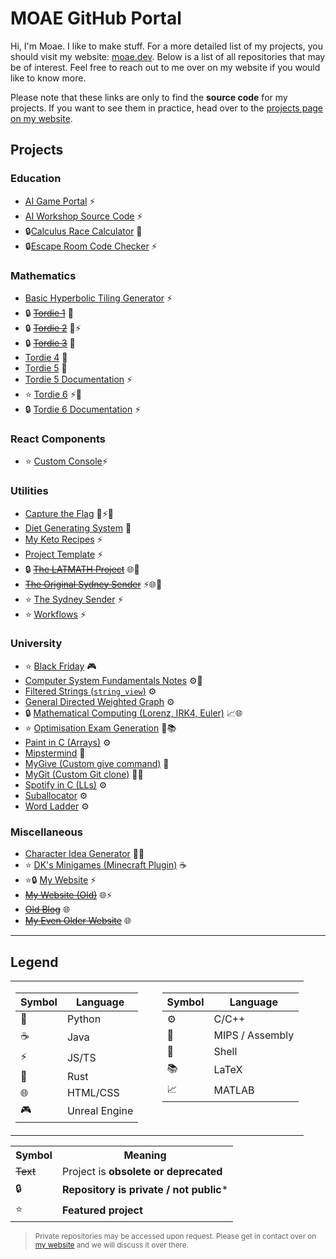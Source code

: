 # MOAE GitHub Portal

Hi, I'm Moae. I like to make stuff. For a more detailed list of my projects, you should visit my website: [moae.dev](https://moaesaycto.github.io/). Below is a list of all repositories that may be of interest. Feel free to reach out to me over on my website if you would like to know more.

Please note that these links are only to find the **source code** for my projects. If you want to see them in practice, head over to the [projects page on my website](https://moaesaycto.github.io/projects).

## Projects
### Education
- [AI Game Portal](https://github.com/Moaesaycto/ai-games) ⚡
- [AI Workshop Source Code](https://github.com/Moaesaycto/AIWorkshop) ⚡
- 🔒[Calculus Race Calculator](https://github.com/Moaesaycto/calculus-race-workshop) 🐍
- 🔒[Escape Room Code Checker](https://github.com/Moaesaycto/escape-room) ⚡

### Mathematics
- [Basic Hyperbolic Tiling Generator](https://github.com/Moaesaycto/comp3821-project) ⚡
- 🔒 ~~<span title="Obsolete Project">[Tordie 1](https://github.com/Moaesaycto/tordie-deprecated-001)~~ 🐍
- 🔒 ~~<span title="Obsolete Project">[Tordie 2](https://github.com/Moaesaycto/tordie-web-deprecated-002)~~ 🐍⚡
- 🔒 ~~<span title="Obsolete Project">[Tordie 3](https://github.com/Moaesaycto/tordie-v3-deprecated-003)~~ 🐍
- [Tordie 4](https://github.com/Moaesaycto/tordie-v4) 🐍
- [Tordie 5](https://github.com/Moaesaycto/Tordie5) 🐍
- [Tordie 5 Documentation](https://github.com/Moaesaycto/tordie5-docs) ⚡
- ⭐ [Tordie 6](https://github.com/Moaesaycto/Tordie-6) ⚡🦀
- 🔒 [Tordie 6 Documentation](https://github.com/Moaesaycto/tordie-v6) ⚡

### React Components
- ⭐ [Custom Console](https://github.com/Moaesaycto/console)⚡

### Utilities
- [Capture the Flag](https://github.com/Moaesaycto/Capture-The-Flag) 🐍⚡🌐
- [Diet Generating System](https://github.com/Moaesaycto/rationing) 🐍
- [My Keto Recipes](https://github.com/Moaesaycto/moaes-recipes) ⚡
- [Project Template](https://github.com/Moaesaycto/project-template) ⚡
- 🔒 ~~<span title="Obsolete Project">[The LATMATH Project](https://github.com/Moaesaycto/LATMATH-Project)</span>~~ 🌐🐍
- ~~<span title="Obsolete Project">[The Original Sydney Sender](https://github.com/Moaesaycto/The-Sydney-Sender)~~ ⚡🌐🐍
- ⭐ [The Sydney Sender](https://github.com/Moaesaycto/sydney-sender) ⚡
- ⭐ [Workflows](https://github.com/Moaesaycto/workflows) ⚡

### University
- ⭐ [Black Friday](https://github.com/Moaesaycto/BlackFriday) 🎮
- [Computer System Fundamentals Notes](https://github.com/moaesaycto/comp1521-notes) ⚙️🧱
- [Filtered Strings (`string_view`)](https://github.com/moaesaycto/filtered-strings) ⚙️
- [General Directed Weighted Graph](https://github.com/moaesaycto/general-directed-weighted-graph) ⚙️
- 🔒 [Mathematical Computing (Lorenz, IRK4, Euler)](https://github.com/Moaesaycto/math2301-grpprog) 📈🌐
- ⭐ [Optimisation Exam Generation](https://github.com/Moaesaycto/ExamGenerator) 🐍📚
- [Paint in C (Arrays)](https://github.com/Moaesaycto/paint-in-c) ⚙️
- [Mipstermind](https://github.com/moaesaycto/mipstermind) 🧱
- [MyGive (Custom give command)](https://github.com/moaesaycto/mygive) 🐚
- [MyGit (Custom Git clone)](https://github.com/moaesaycto/mygit) 🐍🐚
- [Spotify in C (LLs)](https://github.com/moaesaycto/spotify-in-c) ⚙️
- [Suballocator](https://github.com/moaesaycto/suballocator-example) ⚙️
- [Word Ladder](https://github.com/moaesaycto/word-ladder) ⚙️

### Miscellaneous
- [Character Idea Generator](https://github.com/Moaesaycto/Character-Gen) 🐍🌐
- ⭐ [DK's Minigames (Minecraft Plugin)](https://github.com/Moaesaycto/DKsMinigames) ☕
- ⭐🔒 [My Website](https://github.com/Moaesaycto/moaesaycto.github.io) ⚡
- ~~<span title="Obsolete Project">[My Website (Old)](https://github.com/Moaesaycto/oldsite)</span>~~ 🌐⚡
- ~~<span title="Obsolete Project">[Old Blog](https://github.com/Moaesaycto/moaesaycto-blog)</span>~~ 🌐
- ~~<span title="Obsolete Project">[My Even Older Website](https://github.com/Moaesaycto/moaes)</span>~~ 🌐

---

## Legend

<table width="100%">
<tr>
<td width="50%" valign="top">

| **Symbol** | **Language**  |
| ---------- | ------------- |
| 🐍          | Python        |
| ☕          | Java          |
| ⚡          | JS/TS         |
| 🦀          | Rust          |
| 🌐          | HTML/CSS      |
| 🎮          | Unreal Engine |


</td>
<td width="50%" valign="top">

| **Symbol** | **Language**    |
| ---------- | --------------- |
| ⚙️          | C/C++           |
| 🧱          | MIPS / Assembly |
| 🐚          | Shell           |
| 📚          | LaTeX           |
| 📈          | MATLAB          |


</td>
</tr>
</table>

<table width="100%">
<tr>
<th>Symbol</th>
<th>Meaning</th>
</tr>
<tr>
<td><s>Text</s></td>
<td>Project is <strong>obsolete or deprecated</strong></td>
</tr>
<tr>
<td>🔒</td>
<td><strong>Repository is private / not public</strong>*</td>
</tr>
<tr>
<td>⭐</td>
<td><strong>Featured project</strong></td>
</tr>
</table>

> <small>Private repositories may be accessed upon request. Please get in contact over on [my website](https://moaesaycto.github.io) and we will discuss it over there.</small>

